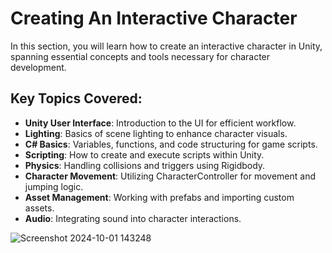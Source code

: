 # Creating An Interactive Character

In this section, you will learn how to create an interactive character in Unity, spanning essential concepts and tools necessary for character development.

## Key Topics Covered:
- **Unity User Interface**: Introduction to the UI for efficient workflow.
- **Lighting**: Basics of scene lighting to enhance character visuals.
- **C# Basics**: Variables, functions, and code structuring for game scripts.
- **Scripting**: How to create and execute scripts within Unity.
- **Physics**: Handling collisions and triggers using Rigidbody.
- **Character Movement**: Utilizing CharacterController for movement and jumping logic.
- **Asset Management**: Working with prefabs and importing custom assets.
- **Audio**: Integrating sound into character interactions.
   
![Screenshot 2024-10-01 143248](https://github.com/user-attachments/assets/feda1ddb-a4e9-4b34-8438-6d80f72bb387)
